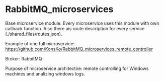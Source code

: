 # RabbitMQ_microservices

Base microservice module. Every microservice uses this module with own callback function. 
Also there ais route description for every service (./shared_files/routes.json).

Example of one full microservice: https://github.com/KonsKo/RabbitMQ_microservices_remote_controller

Broker: RabbitMQ

Purpose of microservice architectire: remote controlling for Windows machines and analizing windows logs.   
